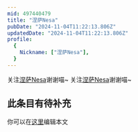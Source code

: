 ```yaml
---
mid: 497440479
title: "涅萨Nesa"
pubDate: "2024-11-04T11:22:13.806Z"
updatedDate: "2024-11-04T11:22:13.806Z"
profile:
  {
    Nickname: ["涅萨Nesa"],
  }
---
```


关注[涅萨Nesa](https://space.bilibili.com/497440479)谢谢喵~ 关注[涅萨Nesa](https://space.bilibili.com/497440479)谢谢喵~

## 此条目有待补充
你可以在[这里](https://github.com/Yuhanawa/VTuber.ICU/edit/master/src/content/v/涅萨Nesa/index.md)编辑本文
